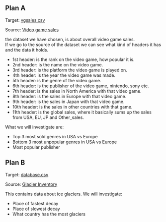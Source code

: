 ## Plan A
Target: [vgsales.csv](https://raw.githubusercontent.com/DaMexicanJustice/frantic_midnight/master/data%20sets/vgsales.csv)

Source: [Video game sales](https://www.kaggle.com/gregorut/videogamesales)

the dataset we have chosen, is about overall video game sales.<br />
If we go to the source of the dataset we can see what kind of headers it has and the data it holds.

- 1st header: is the rank on the video game, how popular it is.
- 2nd header: is the name on the video game.
- 3rd header: is the platform the video game is played on.
- 4th header: is the year the video game was made.
- 5th header: is the genre of the video game.
- 6th header: is the publisher of the video game, nintendo, sony etc.
- 7th header: is the sales in North America with that video game.
- 8th header: is the sales in Europe with that video game.
- 9th header: is the sales in Japan with that video game.
- 10th header: is the sales in other countries with that game.
- 11th header: is the global sales, where it basically sums up the sales from USA, EU, JP and Other_sales.

What we will investigate are:

* Top 3 most sold genres in USA vs Europe
* Bottom 3 most unpopular genres in USA vs Europe
* Most popular publisher

## Plan B
Target: [database.csv](https://raw.githubusercontent.com/DaMexicanJustice/frantic_midnight/master/data%20sets/database.csv)

Source: [Glacier Inventory](https://www.kaggle.com/nsidcorg/glacier-inventory)

This contains data about ice glaciers.
We will investigate:

* Place of fastest decay
* Place of slowest decay
* What country has the most glaciers
